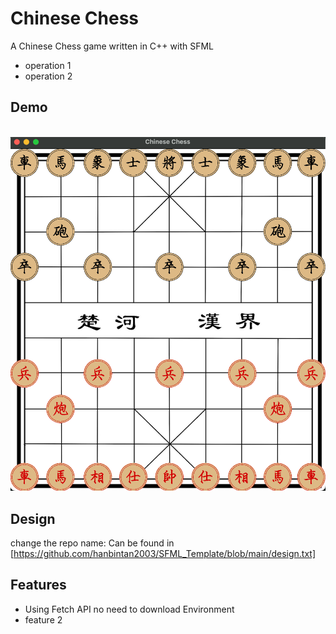 
# Chinese Chess
A Chinese Chess game written in C++ with SFML

* operation 1
* operation 2


## Demo
<br>
<img src="assets/demo.png" alt="Demo"/>

## Design
change the repo name:
Can be found in [https://github.com/hanbintan2003/SFML_Template/blob/main/design.txt]


## Features

- Using Fetch API no need to download Environment
- feature 2
